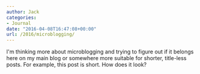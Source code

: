 ```yaml
---
author: Jack
categories:
- Journal
date: "2016-04-08T16:47:08+00:00"
url: /2016/microblogging/
---
```


I'm thinking more about microblogging and trying to figure out if it belongs here on my main blog or somewhere more suitable for shorter, title-less posts. For example, this post is short. How does it look?